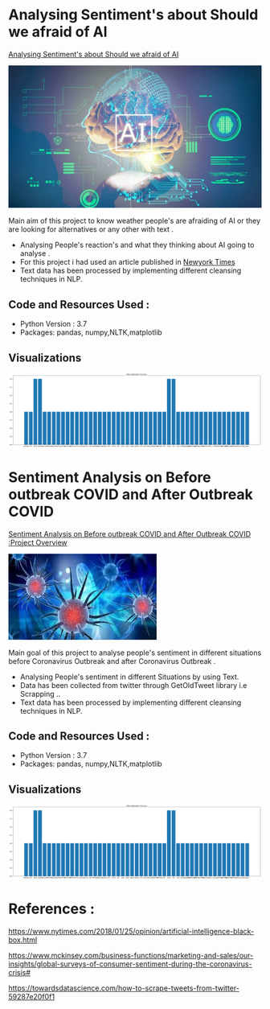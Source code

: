 # Analysing Sentiment's about Should we afraid of AI

[Analysing Sentiment's about Should we afraid of AI](https://github.com/Surekha-honey/Deep-Learning-Projects/blob/master/NLP%20sentiment%20analysis/Analysing%20Sentiment's%20about%20Should%20we%20afraid%20of%20AI.ipynb)


 ![](Images/13.jpg)

Main aim of this project to know weather people's are afraiding of AI or they are looking for alternatives or any other with text .
* Analysing People's reaction's and what they thinking about AI going to analyse .
* For this project i had used an article published in [Newyork Times](https://www.nytimes.com/2019/10/31/opinion/superintelligent-artificial-intelligence.html) 
* Text data has been processed by implementing different cleansing techniques in NLP.


## Code and Resources Used :
* Python Version : 3.7
* Packages: pandas, numpy,NLTK,matplotlib


## Visualizations 
![](Images/12.png)
# Sentiment Analysis on Before outbreak COVID and After Outbreak COVID

[Sentiment Analysis on Before outbreak COVID and After Outbreak COVID  :Project Overview](https://github.com/Surekha-honey/Deep-Learning-Projects/blob/master/NLP%20sentiment%20analysis/Sentiment%20Analysis%20on%20Cornavirus%20after%20outbreak%20and%20before%20outbreak.ipynb)

![](Images/243.jpg)

 Main goal of this project to analyse people's sentiment in different situations before Coronavirus Outbreak and after Coronavirus Outbreak .
 * Analysing People's sentiment in different Situations by using Text.
 * Data has been collected from twitter through GetOldTweet library i.e Scrapping ..
 * Text data has been processed by implementing different cleansing techniques in NLP.
## Code and Resources Used :
* Python Version : 3.7
* Packages: pandas, numpy,NLTK,matplotlib


## Visualizations 
![](Images/12.png)


# References :

https://www.nytimes.com/2018/01/25/opinion/artificial-intelligence-black-box.html  <br>

https://www.mckinsey.com/business-functions/marketing-and-sales/our-insights/global-surveys-of-consumer-sentiment-during-the-coronavirus-crisis#  <br>

https://towardsdatascience.com/how-to-scrape-tweets-from-twitter-59287e20f0f1 <br>



